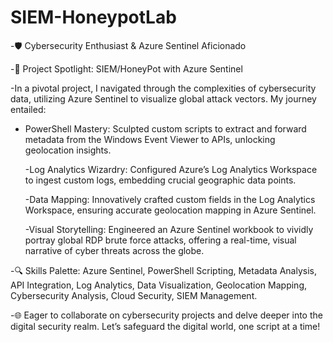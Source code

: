 # SIEM-HoneypotLab
-🛡️ Cybersecurity Enthusiast & Azure Sentinel Aficionado

-🚀 Project Spotlight: SIEM/HoneyPot with Azure Sentinel

-In a pivotal project, I navigated through the complexities of cybersecurity data, utilizing Azure Sentinel to visualize global attack vectors. My journey entailed:

   - PowerShell Mastery: Sculpted custom scripts to extract and forward metadata from the Windows Event Viewer to APIs, unlocking geolocation insights.

      -Log Analytics Wizardry: Configured Azure’s Log Analytics Workspace to ingest custom logs, embedding crucial geographic data points.

       -Data Mapping: Innovatively crafted custom fields in the Log Analytics Workspace, ensuring accurate geolocation mapping in Azure Sentinel.

       -Visual Storytelling: Engineered an Azure Sentinel workbook to vividly portray global RDP brute force attacks, offering a real-time, visual narrative of cyber threats across the globe.

-🔍 Skills Palette: Azure Sentinel, PowerShell Scripting, Metadata Analysis, API Integration, Log Analytics, Data Visualization, Geolocation Mapping, Cybersecurity Analysis, Cloud Security, SIEM Management.

-🌐 Eager to collaborate on cybersecurity projects and delve deeper into the digital security realm. Let’s safeguard the digital world, one script at a time!
